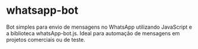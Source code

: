 # whatsapp-bot
Bot simples para envio de mensagens no WhatsApp utilizando JavaScript e a biblioteca whatsApp-bot.js. Ideal para automação de mensagens em projetos comerciais ou de teste.
